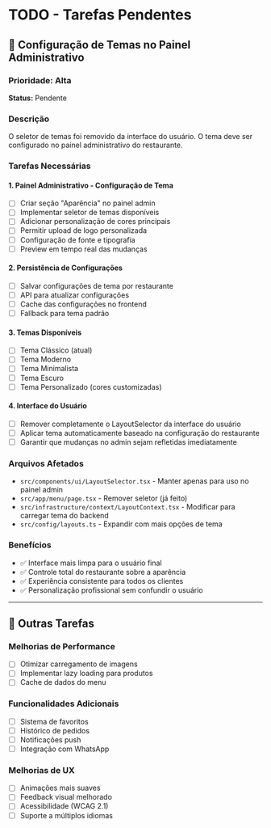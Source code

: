 # TODO - Tarefas Pendentes

## 🎨 Configuração de Temas no Painel Administrativo

### Prioridade: Alta
**Status:** Pendente

### Descrição
O seletor de temas foi removido da interface do usuário. O tema deve ser configurado no painel administrativo do restaurante.

### Tarefas Necessárias

#### 1. Painel Administrativo - Configuração de Tema
- [ ] Criar seção "Aparência" no painel admin
- [ ] Implementar seletor de temas disponíveis
- [ ] Adicionar personalização de cores principais
- [ ] Permitir upload de logo personalizada
- [ ] Configuração de fonte e tipografia
- [ ] Preview em tempo real das mudanças

#### 2. Persistência de Configurações
- [ ] Salvar configurações de tema por restaurante
- [ ] API para atualizar configurações
- [ ] Cache das configurações no frontend
- [ ] Fallback para tema padrão

#### 3. Temas Disponíveis
- [ ] Tema Clássico (atual)
- [ ] Tema Moderno
- [ ] Tema Minimalista
- [ ] Tema Escuro
- [ ] Tema Personalizado (cores customizadas)

#### 4. Interface do Usuário
- [ ] Remover completamente o LayoutSelector da interface do usuário
- [ ] Aplicar tema automaticamente baseado na configuração do restaurante
- [ ] Garantir que mudanças no admin sejam refletidas imediatamente

### Arquivos Afetados
- `src/components/ui/LayoutSelector.tsx` - Manter apenas para uso no painel admin
- `src/app/menu/page.tsx` - Remover seletor (já feito)
- `src/infrastructure/context/LayoutContext.tsx` - Modificar para carregar tema do backend
- `src/config/layouts.ts` - Expandir com mais opções de tema

### Benefícios
- ✅ Interface mais limpa para o usuário final
- ✅ Controle total do restaurante sobre a aparência
- ✅ Experiência consistente para todos os clientes
- ✅ Personalização profissional sem confundir o usuário

---

## 🔧 Outras Tarefas

### Melhorias de Performance
- [ ] Otimizar carregamento de imagens
- [ ] Implementar lazy loading para produtos
- [ ] Cache de dados do menu

### Funcionalidades Adicionais
- [ ] Sistema de favoritos
- [ ] Histórico de pedidos
- [ ] Notificações push
- [ ] Integração com WhatsApp

### Melhorias de UX
- [ ] Animações mais suaves
- [ ] Feedback visual melhorado
- [ ] Acessibilidade (WCAG 2.1)
- [ ] Suporte a múltiplos idiomas 